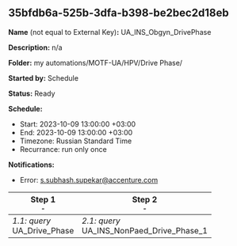 ## 35bfdb6a-525b-3dfa-b398-be2bec2d18eb

**Name** (not equal to External Key)**:** UA_INS_Obgyn_DrivePhase

**Description:** n/a

**Folder:** my automations/MOTF-UA/HPV/Drive Phase/

**Started by:** Schedule

**Status:** Ready

**Schedule:**

* Start: 2023-10-09 13:00:00 +03:00
* End: 2023-10-09 13:00:00 +03:00
* Timezone: Russian Standard Time
* Recurrance: run only once

**Notifications:**

* Error: s.subhash.supekar@accenture.com

| Step 1<br>_<small>-</small>_ | Step 2<br>_<small>-</small>_ |
| --- | --- |
| _1.1: query_<br>UA_Drive_Phase | _2.1: query_<br>UA_INS_NonPaed_Drive_Phase_1 |
